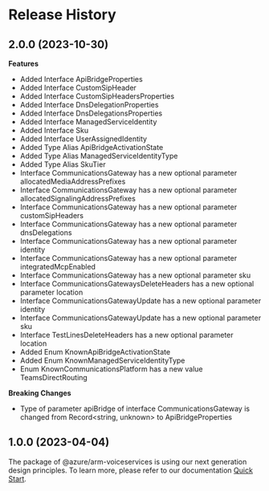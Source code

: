 # Release History
    
## 2.0.0 (2023-10-30)
    
**Features**

  - Added Interface ApiBridgeProperties
  - Added Interface CustomSipHeader
  - Added Interface CustomSipHeadersProperties
  - Added Interface DnsDelegationProperties
  - Added Interface DnsDelegationsProperties
  - Added Interface ManagedServiceIdentity
  - Added Interface Sku
  - Added Interface UserAssignedIdentity
  - Added Type Alias ApiBridgeActivationState
  - Added Type Alias ManagedServiceIdentityType
  - Added Type Alias SkuTier
  - Interface CommunicationsGateway has a new optional parameter allocatedMediaAddressPrefixes
  - Interface CommunicationsGateway has a new optional parameter allocatedSignalingAddressPrefixes
  - Interface CommunicationsGateway has a new optional parameter customSipHeaders
  - Interface CommunicationsGateway has a new optional parameter dnsDelegations
  - Interface CommunicationsGateway has a new optional parameter identity
  - Interface CommunicationsGateway has a new optional parameter integratedMcpEnabled
  - Interface CommunicationsGateway has a new optional parameter sku
  - Interface CommunicationsGatewaysDeleteHeaders has a new optional parameter location
  - Interface CommunicationsGatewayUpdate has a new optional parameter identity
  - Interface CommunicationsGatewayUpdate has a new optional parameter sku
  - Interface TestLinesDeleteHeaders has a new optional parameter location
  - Added Enum KnownApiBridgeActivationState
  - Added Enum KnownManagedServiceIdentityType
  - Enum KnownCommunicationsPlatform has a new value TeamsDirectRouting

**Breaking Changes**

  - Type of parameter apiBridge of interface CommunicationsGateway is changed from Record<string, unknown> to ApiBridgeProperties
    
    
## 1.0.0 (2023-04-04)

The package of @azure/arm-voiceservices is using our next generation design principles. To learn more, please refer to our documentation [Quick Start](https://aka.ms/js-track2-quickstart).
